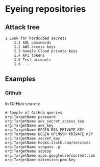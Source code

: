 # Eyeing repositories

## Attack tree

```text
1 Look for hardcoded secrets
    1.1 SQL passwords
    1.2 AWS access keys
    1.3 Google Cloud private keys
    1.4 API tokens
    1.5 Test accounts
    1.6 ...
```

## Examples

### Github

In GitHub search:

```text
# Sample of GitHub queries
org:TargetName password
org:TargetName aws_secret_access_key
org:TargetName aws_key
org:TargetName BEGIN RSA PRIVATE KEY
org:TargetName BEGIN OPENSSH PRIVATE KEY
org:TargetName secret_key
org:TargetName hooks.slack.com/services
org:TargetName sshpass -p
org:TargetName sq0csp
org:TargetName apps.googleusercontent.com
org:TargetName extension:pem key
```